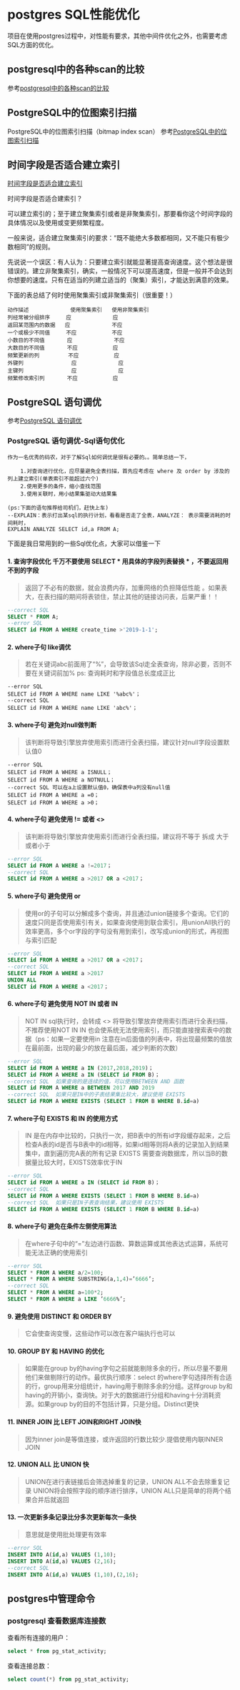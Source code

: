 # postgres SQL性能优化

项目在使用postgres过程中，对性能有要求，其他中间件优化之外，也需要考虑SQL方面的优化。

## postgresql中的各种scan的比较

参考[postgresql中的各种scan的比较](https://www.cnblogs.com/flying-tiger/p/6702796.html)

## PostgreSQL中的位图索引扫描

PostgreSQL中的位图索引扫描（bitmap index scan）
参考[PostgreSQL中的位图索引扫描](https://www.cnblogs.com/wy123/p/13376991.html)

## 时间字段是否适合建立索引

[时间字段是否适合建立索引](https://blog.csdn.net/hello_sgw/article/details/78601762)

时间字段是否适合建索引？

可以建立索引的；至于建立聚集索引或者是非聚集索引，那要看你这个时间字段的具体情况以及使用或变更频繁程度。

一般来说，适合建立聚集索引的要求：“既不能绝大多数都相同，又不能只有极少数相同”的规则。

先说说一个误区：有人认为：只要建立索引就能显著提高查询速度。这个想法是很错误的。建立非聚集索引，确实，一般情况下可以提高速度，但是一般并不会达到你想要的速度。只有在适当的列建立适当的（聚集）索引，才能达到满意的效果。

下面的表总结了何时使用聚集索引或非聚集索引（很重要！） 

```text
动作描述             使用聚集索引   使用非聚集索引 
列经常被分组排序     应             应 
返回某范围内的数据   应             不应 
一个或极少不同值     不应           不应 
小数目的不同值       应             不应 
大数目的不同值       不应           应 
频繁更新的列         不应           应 
外键列               应             应 
主键列               应             应 
频繁修改索引列       不应           应 
```

## PostgreSQL 语句调优

参考[PostgreSQL 语句调优](https://blog.csdn.net/Jamel_LiToo/article/details/85332327)

### PostgreSQL 语句调优-Sql语句优化

```
作为一名优秀的码农，对于了解Sql如何调优是很有必要的。。简单总结一下，
	
	1.对查询进行优化，应尽量避免全表扫描，首先应考虑在 where 及 order by 涉及的列上建立索引(单表索引不能超过六个)
	2.使用更多的条件，缩小查找范围
	3.使用关联时，用小结果集驱动大结果集

(ps:下面的语句推荐给司机们，赶快上车)
--EXPLAIN：表示打出某sql的执行计划，看看是否走了全表，ANALYZE： 表示需要消耗的时间耗时，
EXPLAIN ANALYZE SELECT id,a FROM A; 
```

下面是我日常用到的一些Sql优化点，大家可以借鉴一下

#### 1. 查询字段优化 千万不要使用 SELECT * 用具体的字段列表替换 * ，不要返回用不到的字段

>返回了不必有的数据，就会浪费内存，加重网络的负担降低性能 。如果表大，在表扫描的期间将表锁住，禁止其他的链接访问表，后果严重！！

```SQL
--correct SQL
SELECT * FROM A; 
--error SQL
SELECT id FROM A WHERE create_time >'2019-1-1';
```

#### 2. where子句 like调优

>若在关键词abc前面用了“%”，会导致该Sql走全表查询，除非必要，否则不要在关键词前加%
ps: 查询耗时和字段值总长度成正比

```
--error SQL 
SELECT id FROM A WHERE name LIKE '%abc%'；
--correct SQL
SELECT id FROM A WHERE name LIKE 'abc%'；
```

#### 3. where子句 避免对null做判断

>该判断将导致引擎放弃使用索引而进行全表扫描，建议针对null字段设置默认值0

```
--error SQL 
SELECT id FROM A WHERE a ISNULL；
SELECT id FROM A WHERE a NOTNULL；
--correct SQL 可以在a上设置默认值0，确保表中a列没有null值
SELECT id FROM A WHERE a =0；
SELECT id FROM A WHERE a >0；
```

#### 4. where子句 避免使用 != 或者 <>

>该判断将导致引擎放弃使用索引而进行全表扫描，建议将不等于 拆成 大于或者小于

```SQL
--error SQL 
SELECT id FROM A WHERE a !=2017；
--correct SQL 
SELECT id FROM A WHERE a >2017 OR a <2017；
```

#### 5. where子句 避免使用 or

>使用or的子句可以分解成多个查询，并且通过union链接多个查询。它们的速度只同是否使用索引有关，如果查询使用到联合索引，用unionAll执行的效率更高，多个or字段的字句没有用到索引，改写成union的形式，再视图与索引匹配

```SQL
--error SQL 
SELECT id FROM A WHERE a >2017 OR a <2017；
--correct SQL 
SELECT id FROM A WHERE a >2017
UNION ALL
SELECT id FROM A WHERE a <2017；
```

#### 6. where子句 避免使用 NOT IN 或者 IN

>NOT IN sql执行时，会转成 <> 将导致引擎放弃使用索引而进行全表扫描，不推荐使用NOT IN
>IN 也会使系统无法使用索引，而只能直接搜索表中的数据（ps：如果一定要使用in 注意在in后面值的列表中，将出现最频繁的值放在最前面，出现的最少的放在最后面，减少判断的次数）

```SQL
--error SQL 
SELECT id FROM A WHERE a IN (2017,2018,2019)；
SELECT id FROM A WHERE a IN (SELECT id FROM B)；
--correct SQL  如果查询的是连续的值，可以使用BETWEEN AND 函数
SELECT id FROM A WHERE a BETWEEN 2017 AND 2019
--correct SQL  如果只是IN中的子表结果集比较大，建议使用 EXISTS
SELECT id FROM A WHERE EXISTS (SELECT 1 FROM B WHERE B.id=a)
```

#### 7. where子句 EXISTS 和 IN 的使用方式

>IN 是在内存中比较的，只执行一次，把B表中的所有id字段缓存起来，之后检查A表的id是否与B表中的id相等，如果id相等则将A表的记录加入到结果集中，直到遍历完A表的所有记录
>EXISTS 需要查询数据库，所以当B的数据量比较大时，EXISTS效率优于IN

```SQL
--error SQL  
SELECT id FROM A WHERE a IN (SELECT id FROM B)；
--correct SQL  
SELECT id FROM A WHERE EXISTS (SELECT 1 FROM B WHERE B.id=a)
--correct SQL  如果只是IN子表查询结果，建议使用 EXISTS
SELECT id FROM A WHERE EXISTS (SELECT 1 FROM B WHERE B.id=a)
```

#### 8. where子句 避免在条件左侧使用算法

>在where子句中的“=”左边进行函数、算数运算或其他表达式运算，系统可能无法正确的使用索引

```SQL
--error SQL 
SELECT * FROM A WHERE a/2=100;
SELECT * FROM A WHERE SUBSTRING(a,1,4)=’6666’;
--correct SQL  
SELECT * FROM A WHERE a=100*2;
SELECT * FROM A WHERE a LIKE ’6666%’;
```

#### 9. 避免使用 DISTINCT 和 ORDER BY

>它会使查询变慢，这些动作可以改在客户端执行也可以

#### 10. GROUP BY 和 HAVING 的优化

>如果能在group by的having字句之前就能剔除多余的行，所以尽量不要用他们来做剔除行的动作。最优执行顺序：select 的where字句选择所有合适的行，group用来分组统计，having用于剔除多余的分组。这样group by和having的开销小，查询快。对于大的数据进行分组和having十分消耗资源。如果group by的目的不包括计算，只是分组。Distinct更快

#### 11. INNER JOIN 比 LEFT JOIN和RIGHT JOIN快

>因为inner join是等值连接，或许返回的行数比较少.提倡使用内联INNER JOIN

#### 12. UNION ALL 比 UNION 快

>UNION在进行表链接后会筛选掉重复的记录，UNION ALL不会去除重复记录
>UNION将会按照字段的顺序进行排序，UNION ALL只是简单的将两个结果合并后就返回

#### 13. 一次更新多条记录比分多次更新每次一条快

>意思就是使用批处理更有效率

```SQL
--error SQL 
INSERT INTO A(id,a) VALUES (1,10);
INSERT INTO A(id,a) VALUES (2,16);
--correct SQL  
INSERT INTO A(id,a) VALUES (1,10),(2,16);
```

## postgres中管理命令

### postgresql 查看数据库连接数

查看所有连接的用户：

```SQL
select * from pg_stat_activity;
```

查看连接总数：

```SQL
select count(*) from pg_stat_activity;
```

